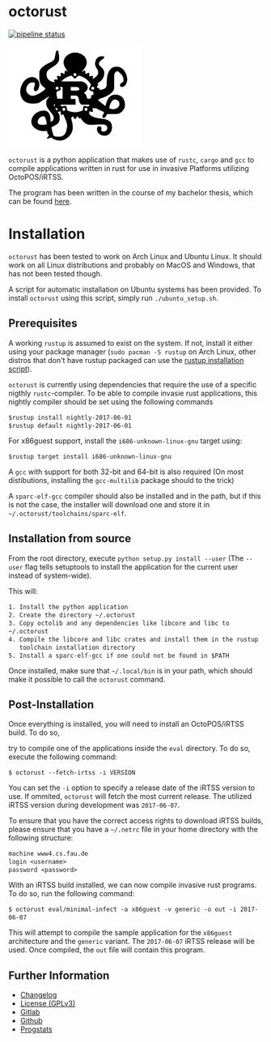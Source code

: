 # octorust

[![pipeline status](https://gitlab.namibsun.net/kit/invasive-rust/octorust/badges/master/pipeline.svg)](https://gitlab.namibsun.net/kit/invasive-rust/octorust/commits/master)

![Logo](resources/logo/logo-readme.png)

`octorust` is a python application that makes use of `rustc`, `cargo` and `gcc`
to compile applications written in rust for use in invasive Platforms
utilizing OctoPOS/iRTSS.

The program has been written in the course of my bachelor thesis, which can be
found [here](https://pp.ipd.kit.edu/uploads/publikationen/krumrey17bachelorarbeit.pdf).

# Installation

`octorust` has been tested to work on Arch Linux and Ubuntu Linux. It should
work on all Linux distributions and probably on MacOS and Windows, that has not been
tested though.

A script for automatic installation on Ubuntu systems has been provided. To install
`octorust` using this script, simply run `./ubuntu_setup.sh`.

## Prerequisites

A working `rustup` is assumed to exist on the system. If not, install
it either using your package manager (`sudo pacman -S rustup` on Arch Linux,
other distros that don't have rustup packaged can use the 
[rustup installation script](https://www.rustup.rs/)).

`octorust` is currently using dependencies that require the use of a specific nigthly
`rustc`-compiler. To be able to compile invasie rust applications, this nightly compiler
should be set using the following commands

    $rustup install nightly-2017-06-01
    $rustup default nightly-2017-06-01
    
For x86guest support, install the `i686-unknown-linux-gnu` target using:

    $rustup target install i686-unknown-linux-gnu

A `gcc` with support for both 32-bit and 64-bit is also required
(On most distibutions, installing the `gcc-multilib` package should to the trick)

A `sparc-elf-gcc` compiler should also be installed and in the path, but if this is
not the case, the installer will download one and store it in
`~/.octorust/toolchains/sparc-elf`.

## Installation from source

From the root directory, execute `python setup.py install --user` (The 
`--user` flag tells setuptools to install the application for the
current user instead of system-wide).

This will:

    1. Install the python application
    2. Create the directory ~/.octorust
    3. Copy octolib and any dependencies like libcore and libc to ~/.octorust
    4. Compile the libcore and libc crates and install them in the rustup
       toolchain installation directory
    5. Install a sparc-elf-gcc if one could not be found in $PATH
    
Once installed, make sure that `~/.local/bin` is in your path,
which should make it possible to call the `octorust` command.

## Post-Installation

Once everything is installed, you will need to install an OctoPOS/iRTSS
build. To do so, 



try to compile one of the applications inside
the `eval` directory. To do so, execute the following command:

    $ octorust --fetch-irtss -i VERSION

You can set the `-i` option to specify a release date of the iRTSS version to
use. If ommited, `octorust` will fetch the most current release.
The utilized iRTSS version during development was `2017-06-07`.

To ensure that you have the correct access rights to download iRTSS builds,
please ensure that you have a `~/.netrc` file in your home directory
with the following structure:

    machine www4.cs.fau.de
    login <username>
    password <password>

With an iRTSS build installed, we can now compile invasive rust programs.
To do so, run the following command:

    $ octorust eval/minimal-infect -a x86guest -v generic -o out -i 2017-06-07
    
This will attempt to compile the sample application for the `x86guest`
architecture and the `generic` variant. The `2017-06-07` iRTSS release
will be used. Once compiled, the `out` file will contain this program.

## Further Information

* [Changelog](CHANGELOG)
* [License (GPLv3)](LICENSE)
* [Gitlab](https://gitlab.namibsun.net/kit/invasive-rust/octorust)
* [Github](https://github.com/namboy94/octorust)
* [Progstats](https://progstats.namibsun.net/projects/octorust)
